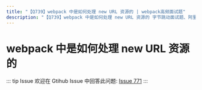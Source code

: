 ```yaml
---
title: "【Q739】webpack 中是如何处理 new URL 资源的 | webpack高频面试题"
description: "【Q739】webpack 中是如何处理 new URL 资源的 字节跳动面试题、阿里腾讯面试题、美团小米面试题。"
---
```


# webpack 中是如何处理 new URL 资源的

::: tip Issue
欢迎在 Gtihub Issue 中回答此问题: [Issue 771](https://github.com/shfshanyue/Daily-Question/issues/771)
:::

